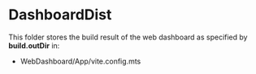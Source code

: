 
# DashboardDist

This folder stores the build result of the web dashboard as specified by **build.outDir** in:

* WebDashboard/App/vite.config.mts
